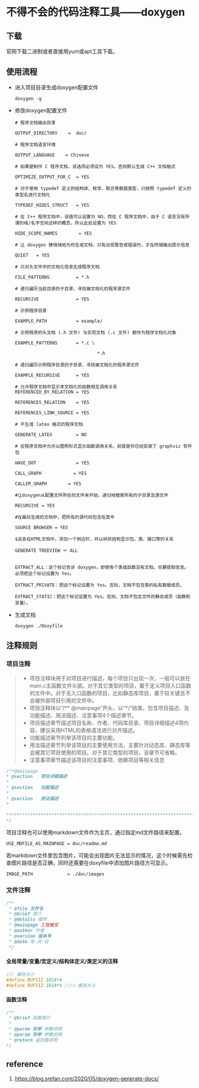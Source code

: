 # 不得不会的代码注释工具——doxygen

## 下载

官网下载二进制或者直接用yum或apt工具下载。

## 使用流程

- 进入项目目录生成doxygen配置文件

  ```shell
  doxygen -g
  ```

- 修改doxygen配置文件

  ```shell
  # 程序文档输出目录
  
  OUTPUT_DIRECTORY    =  doc/
  
  # 程序文档语言环境
  
  OUTPUT_LANGUAGE    = Chinese
  
  # 如果是制作 C 程序文档，该选项必须设为 YES，否则默认生成 C++ 文档格式
  
  OPTIMIZE_OUTPUT_FOR_C  = YES
  
  # 对于使用 typedef 定义的结构体、枚举、联合等数据类型，只按照 typedef 定义的类型名进行文档化
  
  TYPEDEF_HIDES_STRUCT   = YES
  
  # 在 C++ 程序文档中，该值可以设置为 NO，而在 C 程序文档中，由于 C 语言没有所谓的域/名字空间这样的概念，所以此处设置为 YES
  
  HIDE_SCOPE_NAMES        = YES
  
  # 让 doxygen 静悄悄地为你生成文档，只有出现警告或错误时，才在终端输出提示信息
  
  QUIET   = YES
  
  # 只对头文件中的文档化信息生成程序文档
  
  FILE_PATTERNS          = *.h
  
  # 递归遍历当前目录的子目录，寻找被文档化的程序源文件
  
  RECURSIVE              = YES
  
  # 示例程序目录
  
  EXAMPLE_PATH           = example/
  
  # 示例程序的头文档 (.h 文件) 与实现文档 (.c 文件) 都作为程序文档化对象
  
  EXAMPLE_PATTERNS       = *.c \
  
                                 *.h
  
  # 递归遍历示例程序目录的子目录，寻找被文档化的程序源文件
  
  EXAMPLE_RECURSIVE      = YES
  
  # 允许程序文档中显示本文档化的函数相互调用关系
  REFERENCED_BY_RELATION = YES
  
  REFERENCES_RELATION    = YES
  
  REFERENCES_LINK_SOURCE = YES
  
  # 不生成 latex 格式的程序文档
  
  GENERATE_LATEX         = NO
  
  # 在程序文档中允许以图例形式显示函数调用关系，前提是你已经安装了 graphviz 软件包
  
  HAVE_DOT               = YES
  
  CALL_GRAPH            = YES
  
  CALLER_GRAPH        = YES
  
  #让doxygen从配置文件所在的文件夹开始，递归地搜索所有的子目录及源文件
  
  RECURSIVE = YES  
  
  #在最后生成的文档中，把所有的源代码包含在其中
  
  SOURCE BROWSER = YES
  
  $这会在HTML文档中，添加一个侧边栏，并以树状结构显示包、类、接口等的关系
  
  GENERATE TREEVIEW ＝ ALL
  
  
  EXTRACT_ALL：这个标记告诉 doxygen，即使各个类或函数没有文档，也要提取信息。必须把这个标记设置为 Yes。
  
  EXTRACT_PRIVATE：把这个标记设置为 Yes。否则，文档不包含类的私有数据成员。
  
  EXTRACT_STATIC：把这个标记设置为 Yes。否则，文档不包含文件的静态成员（函数和变量）。
  ```

- 生成文档

  ```shell
  doxygen ./Doxyfile
  ```

## 注释规则

### 项目注释

> - 项目注释块用于对项目进行描述，每个项目只出现一次，一般可以放在main.c主函数文件头部。对于其它类型的项目，置于定义项目入口函数的文件中。对于无入口函数的项目，比如静态库项目，置于较关键且不会被外部项目引用的文件中。
> - 项目注释块以“/** @mainpage”开头，以“*/”结束。包含项目描述、及功能描述、用法描述、注意事项4个描述章节。
> - 项目描述章节描述项目名称、作者、代码库目录、项目详细描述4项内容，建议采用HTML的表格语法进行对齐描述。
> - 功能描述章节列举该项目的主要功能。
> - 用法描述章节列举该项目的主要使用方法，主要针对动态库、静态库等会被其它项目使用的项目。对于其它类型的项目，该章节可省略。
> - 注意事项章节描述该项目的注意事项、依赖项目等相关信息

```c
/**@mainpage  
* @section   项目详细描述
*
* @section   功能描述  
* 
* @section   用法描述 
* 

**********************************************************************************
*/
```

项目注释也可以使用markdown文件作为主页，通过指定md文件路径来配置。

```shell
USE_MDFILE_AS_MAINPAGE = doc/readme.md
```

若markdown文件里包含图片，可能会出现图片无法显示的情况，这个时候需先检查图片路径是否正确，同时还需要在doxyfile中添加图片路径方可显示。

```shell
IMAGE_PATH             = ./doc/images 
```



### 文件注释

```c
/**
 * @file 文件名
 * @brief 简介
 * @details 细节
 * @mainpage 工程概览
 * @author 作者
 * @version 版本号
 * @date 年-月-日
 */
```

#### 全局常量/变量/宏定义/结构体定义/类定义的注释

```c
/// 缓存大小
#define BUFSIZ 1024*4
#define BUFSIZ 1024*4 ///< 缓存大小
```

#### 函数注释

```c
/**
 * @brief 函数简介
 *
 * @param 形参 参数说明
 * @param 形参 参数说明
 * @return 返回值说明
*/
```

## reference

1. https://blog.srefan.com/2020/05/doxygen-generate-docs/